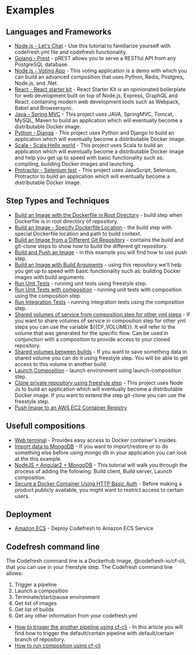 # Examples

## Languages and Frameworks

* [Node.js - Let's Chat](https://github.com/Superfresh/demochat/tree/codefresh) - Use this tutorial to familiarize yourself with codefresh.yml file and codefresh functionality.
* [Golang - Prest](https://github.com/codefreshdemo/cf-example-golang-hello-world) - pREST allows you to serve a RESTful API from any PostgreSQL database.
* [Node.js - Voting App](https://github.com/containers101/voting-app) - This voting application is a demo with which you can build an advanced composition that uses Python, Redis, Postgres, Node.js, and .Net.
* [React - React starter kit](https://github.com/containers101/react-starter-kit) - React Starter Kit is an opinionated boilerplate for web development built on top of Node.js, Express, GraphQL and React, containing modern web development tools such as Webpack, Babel and Browsersync.
* [Java - Spring MVC](https://github.com/codefreshdemo/cf-example-java-hello-world) - This project uses JAVA, SpringMVC, Tomcat, MySQL, Maven to build an application which will eventually become a distributable Docker image.
* [Python - Djanga](https://github.com/codefreshdemo/cf-example-python-djanga) - This project uses Python and Django to build an application which will eventually become a distributable Docker image.
* [Scala - Scala:Hello world](https://github.com/codefreshdemo/cf-example-scala-hello-world) - This project uses Scala to build an application which will eventually become a distributable Docker image and help you get up to speed with basic functionality such as: compiling, building Docker images and launching.
* [Protractor - Selenium test](https://github.com/codefreshdemo/cf-example-selenium-test) - This project uses JavaScript, Selenium, Protractor to build an application which will eventually become a distributable Docker image.

## Step Types and Techniques

* [Build an Image with the Dockerfile in Root Directory](https://docs.codefresh.io/docs/build-an-image-dockerfile-in-root-directory) - build step when Dockerfile is in root directory of repository.
* [Build an Image - Specify Dockerfile Location](https://docs.codefresh.io/docs/build-an-image-specify-dockerfile-location) - the build step with special Dockerfile location and path to build context.
* [Build an Image from a Different Git Repository](https://docs.codefresh.io/docs/build-an-image-from-a-different-git-repository) - contains the build and git-clone steps to show how to build the different git repository.
* [Build and Push an Image](https://docs.codefresh.io/docs/build-and-push-an-image) - in this example you will find how to use push step.
* [Build an Image with Build Arguments](https://docs.codefresh.io/docs/build-an-image-with-build-arguments) - using this repository we'll help you get up to speed with basic functionality such as: building Docker images with build arguments.
* [Run Unit Tests](https://docs.codefresh.io/docs/run-unit-tests) - running unit tests using freestyle step.
* [Run Unit Tests with composition](https://docs.codefresh.io/docs/run-unit-tests-with-composition) - running unit tests with composition using the composition step.
* [Run Integration Tests](https://docs.codefresh.io/docs/run-integration-tests) - running integration tests using the composition step.
* [Shared volumes of service from composition step for other yml steps](https://docs.codefresh.io/docs/shared-volumes-of-service-from-composition-step-for-other-yml-steps) - If you want to share volumes of service in composition step for other yml steps you can use the variable ${{CF_VOLUME}}. It will refer to the volume that was generated for the specific flow. Can be used in conjunction with a composition to provide access to your cloned repository.
* [Shared volumes between builds](https://docs.codefresh.io/docs/shared-volumes-between-builds) - If you want to save something data in shared volume you can do it using freestyle step. You will be able to get access to this volume in another build.
* [Launch Composition](https://docs.codefresh.io/docs/launch-composition-1) - launch environment using launch-composition step.
* [Clone private repository using freestyle step](https://docs.codefresh.io/docs/git-clone-private-repository-using-freestyle-step) - This project uses Node Js to build an application which will eventually become a distributable Docker image. If you want to extend the step git-clone you can use the freestyle step.
* [Push Image to an AWS EC2 Container Registry](https://docs.codefresh.io/docs/push-your-image-to-aws-registry)

## Usefull compositions

* [Web terminal](https://docs.codefresh.io/docs/web-terminal) - Provides easy access to Docker container's insides.
* [Import data to MongoDB](https://docs.codefresh.io/docs/import-data-to-mongodb-in-composition) - If you want to import/restore or to do something else before using mongo db in your application you can look at the this example.
* [NodeJS + Angular2 + MongoDB](https://docs.codefresh.io/docs/nodejs-angular2-mongodb) - This tutorial will walk you through the process of adding the following: Build client, Build server, Launch composition.
* [Secure a Docker Container Using HTTP Basic Auth](https://docs.codefresh.io/docs/securing-docker-container-with-http-basic-auth) - Before making a product publicly available, you might want to restrict access to certain users.

## Deployment

* [Amazon ECS](https://docs.codefresh.io/docs/amazon-ecs) - Deploy Codefresh to Amazon ECS Service

## Codefresh command line

The Codefresh command line is a Dockerhub image, @codefresh-io/cf-cli, that you can use in your freestyle step. The Codefresh command line allows:

1. Trigger a pipeline
2. Launch a composition
3. Terminate/start/pause environment
4. Get list of images
5. Get list of builds
6. Get any other information from your codefresh.yml

* [How to trigger the another pipeline using cf-cli](https://docs.codefresh.io/docs/how-to-trigger-another-pipeline-using-cf-cli) - In this article you will find how to trigger the default/certain pipeline with default/certain branch of repository.
* [How to run composition using cf-cli](https://docs.codefresh.io/docs/how-to-run-composition-using-cf-cli-1)
